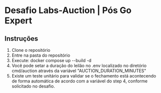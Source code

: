 # Desafio Labs-Auction | Pós Go Expert

## Instruções
1. Clone o repositório
2. Entre na pasta do repositório
3. Execute: docker compose up --build -d
4. Você pode setar a duração do leilão no .env localizado no diretório cmd/auction através da variável "AUCTION_DURATION_MINUTES"
5. Existe um teste unitário para validar se o fechamento está acontecendo de forma automática de acordo com a variável do step 4, conforme solicitado no desafio.